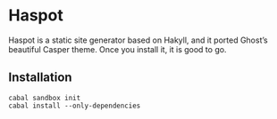 # Haspot 
Haspot is a static site generator based on Hakyll, and it ported Ghost’s beautiful Casper theme. Once you install it, it is good to go.

## Installation 
```
cabal sandbox init
cabal install --only-dependencies
```



